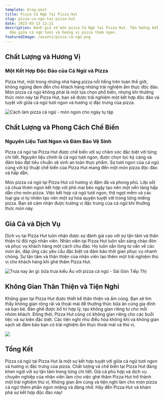 ```yaml
---
template: blog-post
title: Pizza Cá Ngừ Tại Pizza Hut
slug: pizza-ca-ngu-tai-pizza-hut
date: 2023-05-13 12:21
description: Đánh giá về món pizza Cá Ngừ tại Pizza Hut. Tận hưởng kết hợp độc
  đáo giữa cá ngừ tươi và hương vị pizza thơm ngon.
featuredImage: /assets/pizza-cá-ngừ.png
---
```

## Chất Lượng và Hương Vị

### Một Kết Hợp Độc Đáo của Cá Ngừ và Pizza

Pizza Hut, một trong những nhà hàng pizza nổi tiếng trên toàn thế giới, không ngừng đem đến cho khách hàng những trải nghiệm ẩm thực độc đáo. Món pizza cá ngừ không phải là một lựa chọn phổ biến, nhưng khi thưởng thức món này tại Pizza Hut, bạn sẽ được trải nghiệm một kết hợp độc đáo và tuyệt vời giữa cá ngừ tươi ngon và hương vị đặc trưng của pizza.

![Cách làm pizza cá ngừ - món ngon cho ngày tụ tập](https://file.hstatic.net/1000389344/file/pizza-tuna-ca-ngu-texgrill-haiphong__3__d967743bad7b4f219ae07024077f38c8_grande.jpg)

## Chất Lượng và Phong Cách Chế Biến

### Nguyên Liệu Tươi Ngon và Đảm Bảo Vệ Sinh

Pizza cá ngừ tại Pizza Hut được chế biến với sự chăm sóc đặc biệt với từng chi tiết. Nguyên liệu chính là cá ngừ tươi ngon, được chọn lọc kỹ càng và đảm bảo đạt tiêu chuẩn vệ sinh an toàn thực phẩm. Sự tươi ngon của cá ngừ cùng với kỹ thuật chế biến của Pizza Hut mang đến một món pizza độc đáo và hấp dẫn.

Món pizza cá ngừ tại Pizza Hut có hương vị đậm đà và phong phú. Lớp sốt cà chua thơm ngon kết hợp với phô mai béo ngậy tạo nên một nền tảng hấp dẫn cho món pizza. Việc kết hợp cá ngừ tươi ngon, thịt ngọt mềm và các loại gia vị tự nhiên tạo nên một sự hòa quyện tuyệt vời trong từng miếng pizza. Bạn sẽ cảm nhận được hương vị đặc trưng của cá ngừ khi thưởng thức món này.

## Giá Cả và Dịch Vụ

Dịch vụ tại Pizza Hut luôn nhận được sự đánh giá cao với sự tận tâm và thân thiện từ đội ngũ nhân viên. Nhân viên tại Pizza Hut luôn sẵn sàng chào đón và phục vụ khách hàng một cách chu đáo. Họ luôn sẵn lòng tư vấn về các món ăn, đáp ứng các yêu cầu đặc biệt và đảm bảo thời gian phục vụ nhanh chóng. Sự tận tâm và thân thiện của nhân viên tạo thêm một trải nghiệm thú vị cho khách hàng khi ghé thăm Pizza Hut.

![Trưa nay ăn gì: bữa trưa kiểu Âu với pizza cá ngừ - Sài Gòn Tiếp Thị](https://cdn.sgtiepthi.vn/wp-content/uploads/2020/06/pizza-c%C3%A1-ng%E1%BB%AB.png)

## Không Gian Thân Thiện và Tiện Nghi

Không gian tại Pizza Hut được thiết kế thân thiện và ấm cúng. Bạn sẽ tìm thấy không gian rộng rãi và thoải mái để thưởng thức bữa ăn cùng gia đình và bạn bè. Bàn ghế được bố trí hợp lý, tạo không gian riêng tư cho mỗi nhóm khách. Đồng thời, Pizza Hut cũng có không gian riêng cho các buổi tiệc và sự kiện đặc biệt. Các tiện nghi như điều hòa không khí và không gian sạch sẽ đảm bảo bạn có trải nghiệm ẩm thực thoải mái và thú vị.

![](https://digifood.vn/blog/wp-content/uploads/2021/08/176802941_10158026573602267_6958640041521251277_n.jpg)

## Tổng Kết

Pizza cá ngừ tại Pizza Hut là một sự kết hợp tuyệt vời giữa cá ngừ tươi ngon và hương vị đặc trưng của pizza. Chất lượng và chế biến tại Pizza Hut đáng khen ngợi với sự tận tâm trong từng chi tiết. Giá cả phù hợp và dịch vụ chuyên nghiệp của nhân viên làm cho việc ghé thăm Pizza Hut trở thành một trải nghiệm thú vị. Không gian ấm cúng và tiện nghi làm cho món pizza cá ngừ thêm phần ngon miệng và đáng nhớ. Hãy đến Pizza Hut và khám phá sự kết hợp độc đáo này!